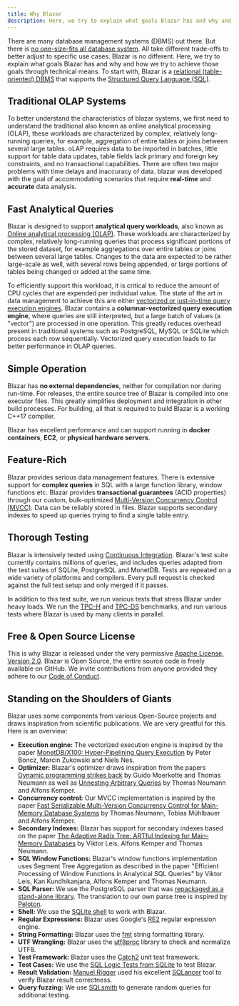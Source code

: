 ```yaml
---
title: Why Blazar
description: Here, we try to explain what goals Blazar has and why and how we try to achieve those goals through technical means. 
---
```


There are many database management systems (DBMS) out there. But there is [no one-size-fits all database system](http://cs.brown.edu/research/db/publications/fits_all.pdf). All take different trade-offs to better adjust to specific use cases. Blazar is no different. Here, we try to explain what goals Blazar has and why and how we try to achieve those goals through technical means. To start with, Blazar is a [relational (table-oriented) DBMS](https://en.wikipedia.org/wiki/Relational_database) that supports the [Structured Query Language (SQL)](https://en.wikipedia.org/wiki/SQL).

## Traditional OLAP Systems
To better understand the characteristics of blazar systems, we first need to understand the traditional also known as online analytical processing (OLAP), these workloads are characterized by complex, relatively long-running queries, for example, aggregation of entire tables or joins between several large tables. oLAP requires data to be imported in batches, little support for table data updates, table fields lack primary and foreign key constraints, and no transactional capabilities. There are often two major problems with time delays and inaccuracy of data.
blazar was developed with the goal of accommodating scenarios that require **real-time** and **accurate** data analysis.

## Fast Analytical Queries
Blazar is designed to support **analytical query workloads**, also known as [Online analytical processing (OLAP)](https://en.wikipedia.org/wiki/Online_analytical_processing). These workloads are characterized by complex, relatively long-running queries that process significant portions of the stored dataset, for example aggregations over entire tables or joins between several large tables. Changes to the data are expected to be rather large-scale as well, with several rows being appended, or large portions of tables being changed or added at the same time. 

To efficiently support this workload, it is critical to reduce the amount of CPU cycles that are expended per individual value. The state of the art in data management to achieve this are either [vectorized or just-in-time query execution engines](https://www.vldb.org/pvldb/vol11/p2209-kersten.pdf). Blazar contains a **columnar-vectorized query execution engine**, where queries are still interpreted, but a large batch of values (a "vector") are processed in one operation. This greatly reduces overhead present in traditional systems such as PostgreSQL, MySQL or SQLite which process each row sequentially. Vectorized query execution leads to far better performance in OLAP queries.

## Simple Operation
Blazar has **no external dependencies**, neither for compilation nor during run-time. For releases, the entire source tree of Blazar is compiled into one executor files. This greatly simplifies deployment and integration in other build processes. For building, all that is required to build Blazar is a working C++17 compiler. 

Blazar has excellent performance and can support running in **docker containers**, **EC2**, or **physical hardware servers**.

## Feature-Rich
Blazar provides serious data management features. There is extensive support for **complex queries** in SQL with a large function library, window functions etc. Blazar provides **transactional guarantees** (ACID properties) through our custom, bulk-optimized [Multi-Version Concurrency Control (MVCC)](https://en.wikipedia.org/wiki/Multiversion_concurrency_control). Data can be reliably stored in files. Blazar supports secondary indexes to speed up queries trying to find a single table entry. 

## Thorough Testing
Blazar is intensively tested using [Continuous Integration](https://github.com/timelystream/blazar/actions). Blazar's test suite currently contains millions of queries, and includes queries adapted from the test suites of SQLite, PostgreSQL and MonetDB. Tests are repeated on a wide variety of platforms and compilers. Every pull request is checked against the full test setup and only merged if it passes. 

In addition to this test suite, we run various tests that stress Blazar under heavy loads. We run the [TPC-H](http://www.tpc.org/tpch/) and [TPC-DS](http://www.tpc.org/tpcds/) benchmarks, and run various tests where Blazar is used by many clients in parallel.

## Free & Open Source License
This is why Blazar is released under the very permissive [Apache License, Version 2.0](https://www.apache.org/licenses/LICENSE-2.0). Blazar is Open Source, the entire source code is freely available on GitHub. We invite contributions from anyone provided they adhere to our [Code of Conduct](../code_of_conduct).

## Standing on the Shoulders of Giants
Blazar uses some components from various Open-Source projects and draws inspiration from scientific publications. We are very greatful for this. Here is an overview:

* **Execution engine:** The vectorized execution engine is inspired by the paper [MonetDB/X100: Hyper-Pipelining Query Execution](http://cidrdb.org/cidr2005/papers/P19.pdf) by Peter Boncz, Marcin Zukowski and Niels Nes.
* **Optimizer:** Blazar's optimizer draws inspiration from the papers [Dynamic programming strikes back](https://15721.courses.cs.cmu.edu/spring2020/papers/20-optimizer2/p539-moerkotte.pdf) by Guido Moerkotte and Thomas Neumann as well as [Unnesting Arbitrary Queries](http://www.btw-2015.de/res/proceedings/Hauptband/Wiss/Neumann-Unnesting_Arbitrary_Querie.pdf) by Thomas Neumann and Alfons Kemper.
* **Concurrency control:** Our MVCC implementation is inspired by the paper [Fast Serializable Multi-Version Concurrency Control for Main-Memory Database Systems](https://db.in.tum.de/~muehlbau/papers/mvcc.pdf) by Thomas Neumann, Tobias Mühlbauer and Alfons Kemper.
* **Secondary Indexes:** Blazar has support for secondary indexes based on the paper [The Adaptive Radix Tree: ARTful Indexing for Main-Memory Databases](https://db.in.tum.de/~leis/papers/ART.pdf) by Viktor Leis, Alfons Kemper and Thomas Neumann.
* **SQL Window Functions:** Blazar's window functions implementation uses Segment Tree Aggregation as described in the paper "Efficient Processing of Window Functions in Analytical SQL Queries" by Viktor Leis, Kan Kundhikanjana, Alfons Kemper and Thomas Neumann.
* **SQL Parser:** We use the PostgreSQL parser that was [repackaged as a stand-alone library](https://github.com/lfittl/libpg_query). The translation to our own parse tree is inspired by [Peloton](https://pelotondb.io).
* **Shell:** We use the [SQLite shell](https://sqlite.org/cli.html) to work with Blazar.
* **Regular Expressions:** Blazar uses Google's [RE2](https://github.com/google/re2) regular expression engine.
* **String Formatting:** Blazar uses the [fmt](https://github.com/fmtlib/fmt) string formatting library.
* **UTF Wrangling:** Blazar uses the [utf8proc](https://juliastrings.github.io/utf8proc/) library to check and normalize UTF8. 
* **Test Framework:** Blazar uses the [Catch2](https://github.com/catchorg/Catch2) unit test framework.
* **Test Cases:** We use the [SQL Logic Tests from SQLite](https://www.sqlite.org/sqllogictest/doc/trunk/about.wiki) to test Blazar.
* **Result Validation:** [Manuel Rigger](https://www.manuelrigger.at) used his excellent [SQLancer](https://github.com/sqlancer/sqlancer) tool to verify Blazar result correctness.
* **Query fuzzing:** We use [SQLsmith](https://github.com/anse1/sqlsmith) to generate random queries for additional testing.
